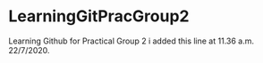 # LearningGitPracGroup2
Learning Github for Practical Group 2
i added this line at 11.36 a.m. 22/7/2020.